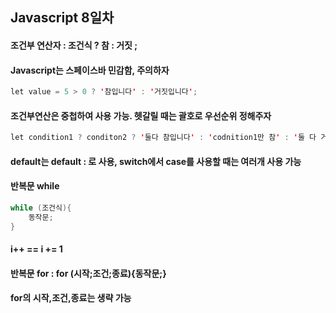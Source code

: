 ## Javascript 8일차
#### 조건부 연산자 : 조건식 ? 참 : 거짓 ;
#### Javascript는 스페이스바 민감함, 주의하자
``` java
let value = 5 > 0 ? '참입니다' : '거짓입니다';
```
#### 조건부연산은 중첩하여 사용 가능. 헷갈릴 때는 괄호로 우선순위 정해주자
``` java
let condition1 ? conditon2 ? '둘다 참입니다' : 'codnition1만 참' : '둘 다 거짓입니다';
```
#### default는 default : 로 사용, switch에서 case를 사용할 때는 여러개 사용 가능
#### 반복문 while
``` java
while (조건식){
    동작문;
}
```
#### i++ == i += 1
#### 반복문 for : for (시작;조건;종료){동작문;}
#### for의 시작,조건,종료는 생략 가능